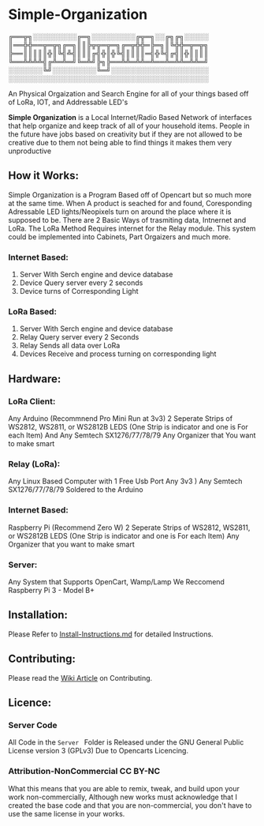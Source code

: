 # Simple-Organization

╔══╦╗░░░░░░░░░╔═╗░░░░░░░░░╔╦═╗░░╔╗╔╗░░░░░
║══╬╬══╦═╦╗╔═╗║║╠╦╦═╦═╗╔═╦╬╬═╠═╗║╚╬╬═╦═╦╗
╠══║║║║║╬║╚╣╩╣║║║╔╣╬║╬╚╣║║║║═╣╬╚╣╔╣║╬║║║║
╚══╩╩╩╩╣╔╩═╩═╝╚═╩╝╠╗╠══╩╩═╩╩═╩══╩═╩╩═╩╩═╝
░░░░░░░╚╝░░░░░░░░░╚═╝░░░░░░░░░░░░░░░░░░░░
░░░░░░░░░░░░░░░░░░░░░░░░░░░░░░░░░░░░░░░░░


An Physical Orgaization and Search Engine for all of your things based off of LoRa, IOT, and Addressable LED's 

**Simple Organization** is a Local Internet/Radio Based Network of interfaces that
help organize and keep track of all of your household items. People in the future have jobs based on creativity but if they are not allowed to be creative due to them not being able to find things it makes them very unproductive

## How it Works:
Simple Organization is a Program Based off of Opencart but so much more at the same time.
When A product is seached for and found, Coresponding Adressable LED lights/Neopixels turn on around the place where it
is supposed to be. There are 2 Basic Ways of trasmiting data, Intnernet and LoRa. The LoRa Method Requires internet 
for the Relay module. This system could be implemented into Cabinets, Part Orgaizers and much more.  


### Internet Based:
1. Server With Serch engine and device database
2. Device Query server every 2 seconds 
3. Device turns of Corresponding Light

### LoRa Based:
1. Server With Serch engine and device database
2. Relay Query server every 2 Seconds
3. Relay Sends all data over LoRa
4. Devices Receive and process turning on corresponding light


## Hardware:
### LoRa Client:
Any Arduino (Recommnend Pro Mini Run at 3v3)
2 Seperate Strips of WS2812, WS2811, or WS2812B LEDS (One Strip is indicator and one is For each Item)
And Any Semtech SX1276/77/78/79
Any Organizer that You want to make smart

### Relay (LoRa):
Any Linux Based Computer with 1 Free Usb Port
Any 3v3   )
Any Semtech SX1276/77/78/79 Soldered to the Arduino

### Internet Based:
Raspberry Pi (Recommend Zero W)
2 Seperate Strips of WS2812, WS2811, or WS2812B LEDS (One Strip is indicator and one is For each Item)
Any Organizer that you want to make smart

### Server:
Any System that Supports OpenCart, Wamp/Lamp 
We Reccomend Raspberry Pi 3 - Model B+ 

## Installation:
Please Refer to [Install-Instructions.md](https://github.com/Hopalonger/Simple-Organization/blob/master/Install-Instructions.md) for detailed Instructions.

## Contributing:
Please read the [Wiki Article](https://github.com/Hopalonger/Simple-Organization/wiki/Contributing-Standards:) on Contributing.

## Licence:
### Server Code 
All Code in the `Server ` Folder  is Released under the GNU General Public License version 3 (GPLv3) Due to Opencarts Licencing. 
### Attribution-NonCommercial CC BY-NC
What this means that you are able to remix, tweak, and build upon your work non-commercially, Although new works must acknowledge
that I created the base code and that you are non-commercial, you don't have to use the same license in your works.  

